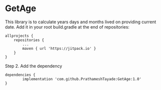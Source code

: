 # GetAge

This library is to calculate years days and months lived on providing current date.
Add it in your root build.gradle at the end of repositories:

	allprojects {
		repositories {
			...
			maven { url 'https://jitpack.io' }
		}
	}
Step 2. Add the dependency

	dependencies {
	        implementation 'com.github.PrathameshTayade:GetAge:1.0'
	}
